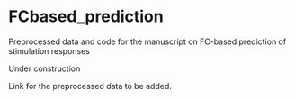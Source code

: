 # FCbased_prediction
Preprocessed data and code for the manuscript on FC-based prediction of stimulation responses

Under construction

Link for the preprocessed data to be added.

